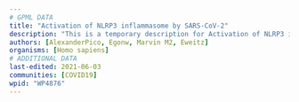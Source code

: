 ```yaml
---
# GPML DATA
title: "Activation of NLRP3 inflammasome by SARS-CoV-2"
description: "This is a temporary description for Activation of NLRP3 inflammasome by SARS-CoV-2"
authors: [AlexanderPico, Egonw, Marvin M2, Eweitz]
organisms: [Homo sapiens]
# ADDITIONAL DATA
last-edited: 2021-06-03
communities: [COVID19]
wpid: "WP4876"
---
```

